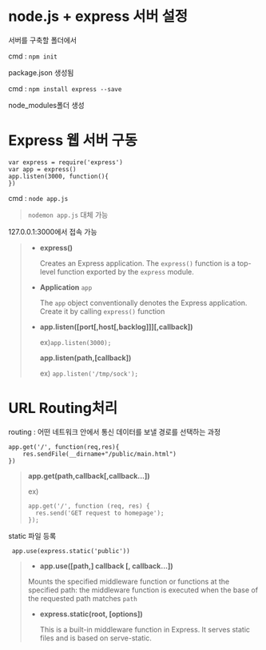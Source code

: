 # node.js + express 서버 설정

서버를 구축할 폴더에서

cmd :  `npm init`

package.json 생성됨

cmd : `npm install express --save`

node_modules폴더 생성



# Express 웹 서버 구동

```
var express = require('express')
var app = express()
app.listen(3000, function(){
})
```

cmd : `node app.js`

> `nodemon app.js` 대체 가능

127.0.0.1:3000에서 접속 가능



> * **express()**
>
>   Creates an Express application. The `express()` function is a top-level function exported by the `express` module. 
>
> * **Application** `app`
>
>   The `app` object conventionally denotes the Express application. Create it by calling  `express()` function 
>
> * **app.listen([port[,host[,backlog]]]\[,callback])**
>
>   ex)`app.listen(3000);`
>
>   **app.listen(path,[callback])**
>
>   ex) `app.listen('/tmp/sock');`
>
>   



# URL Routing처리

routing : 어떤 네트워크 안에서 통신 데이터를 보낼 경로를 선택하는 과정 

```
app.get('/', function(req,res){
	res.sendFile(__dirname+"/public/main.html")
})
```

> **app.get(path,callback[,callback...])**
>
> ex)
>
> ```
> app.get('/', function (req, res) {
>   res.send('GET request to homepage');
> });
> ```



static 파일 등록

```
 app.use(express.static('public'))
```

> * **app.use([path,] callback [, callback...])**
>
> Mounts the specified middleware function or functions at the specified path: the middleware function is executed when the base of the requested path matches `path` 
>
> * **express.static(root, [options])**
>
>   This is a built-in middleware function in Express. It serves static files and is based on serve-static. 